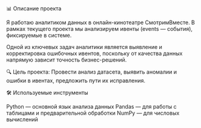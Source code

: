 📊 Описание проекта

Я работаю аналитиком данных в онлайн-кинотеатре СмотримВместе.
В рамках текущего проекта мы анализируем ивенты (events — события), фиксируемые в системе.

Одной из ключевых задач аналитики является выявление и корректировка ошибочных ивентов, поскольку от качества данных напрямую зависит точность бизнес-решений.

🔍 Цель проекта:
Провести анализ датасета, выявить аномалии и ошибки в ивентах, предложить пути их исправления.

🛠️ Используемые инструменты

Python — основной язык анализа данных
Pandas — для работы с таблицами и предварительной обработки
NumPy — для числовых вычислений
